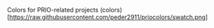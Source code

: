 
Colors for PRIO-related projects
(colors)[https://raw.githubusercontent.com/peder2911/priocolors/swatch.png]
